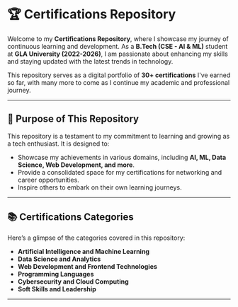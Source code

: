 # 🏆 Certifications Repository  

Welcome to my **Certifications Repository**, where I showcase my journey of continuous learning and development. As a **B.Tech (CSE - AI & ML)** student at **GLA University (2022-2026)**, I am passionate about enhancing my skills and staying updated with the latest trends in technology.  

This repository serves as a digital portfolio of **30+ certifications** I've earned so far, with many more to come as I continue my academic and professional journey.  

---

## 🎯 **Purpose of This Repository**  
This repository is a testament to my commitment to learning and growing as a tech enthusiast. It is designed to:  
- Showcase my achievements in various domains, including **AI, ML, Data Science, Web Development, and more**.  
- Provide a consolidated space for my certifications for networking and career opportunities.  
- Inspire others to embark on their own learning journeys.  

---

## 📚 **Certifications Categories**  
Here’s a glimpse of the categories covered in this repository:  
- **Artificial Intelligence and Machine Learning**  
- **Data Science and Analytics**  
- **Web Development and Frontend Technologies**  
- **Programming Languages**  
- **Cybersecurity and Cloud Computing**  
- **Soft Skills and Leadership**  

---
 

